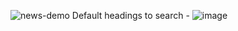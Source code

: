![news-demo](https://github.com/sahil-saroha/News-App-With-Api-/assets/116185820/581b2af9-0e33-4c39-b202-043c85f83241)
Default headings to search - ![image](https://github.com/sahil-saroha/News-App-With-Api-/assets/116185820/e50c1446-ab7a-4b61-9966-9ce80fd89c66)

